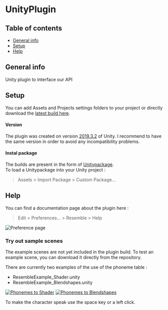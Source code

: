 # UnityPlugin

## Table of contents
* [General info](#general-info)
* [Setup](#setup)
* [Help](#help)

## General info
Unity plugin to interface our API
	
## Setup
You can add Assets and Projects settings folders to your project or directly download the [latest build here](Output/ResemblePlugin.unitypackage).
  
  
  
#### Version
The plugin was created on version [2019.3.2](https://unity3d.com/fr/unity/whats-new/2019.2.8) of Unity. I recommend to have the same version in order to avoid any incompatibility problems.  
  
  
  
#### Instal package
The builds are present in the form of [Unitypackage](https://docs.unity3d.com/Manual/AssetPackages.html).  
To load a Unitypackage into your Unity project :
> Assets > Import Package > Custom Package...
  
  
## Help
You can find a documentation page about the plugin here :
>  Edit > Preferences... > Resemble > Help
  
![Preference page](https://i.imgur.com/0jAWjOc.png?1)

### Try out sample scenes
The example scenes are not yet included in the plugin build. To test an example scene, you can download it directly from the repository.

There are currently two examples of the use of the phoneme table :

- ResembleExample_Shader.unity
- ResembleExample_Blendshapes.unity

[![Phonemes to Shader](https://i.imgur.com/EZNGE81.png)](https://www.youtube.com/watch?v=v7ow2eT1hOg)
[![Phonemes to Blendshapes](https://i.imgur.com/Cw9RP2e.png)](https://www.youtube.com/watch?v=KefS24jl9Qg)

To make the character speak use the space key or a left click.

